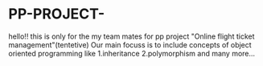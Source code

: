 # PP-PROJECT-
hello!! this is only for the my team mates for pp project
"Online flight ticket management"(tentetive)
Our main focuss is to include concepts of object oriented programming like 
1.inheritance
2.polymorphism
and many more...
